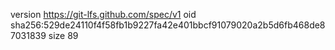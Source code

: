 version https://git-lfs.github.com/spec/v1
oid sha256:529de24110f4f58fb1b9227fa42e401bbcf91079020a2b5d6fb468de87031839
size 89
